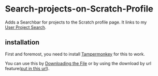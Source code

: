# Search-projects-on-Scratch-Profile
Adds a Searchbar for projects to the Scratch profile page. It links to my [User Project Search](https://steve0greatness.github.io/extras/User-Project-Search.html).

## installation
First and foremost, you need to install [Tampermonkey](https://www.tampermonkey.net/) for this to work.

You can use this by [Downloading the File](https://github.com/Steve0Greatness/Search-projects-on-Scratch-Profile/blob/main/README.md) or by using the download by url feature([put in this url](https://github.com/Steve0Greatness/Search-projects-on-Scratch-Profile/raw/main/Search%20projects%20on%20Scratch%20Profile.user.js)).
